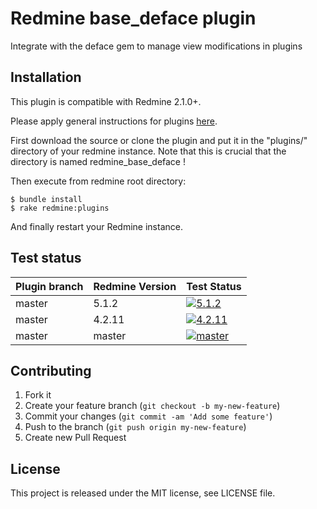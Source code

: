 Redmine base_deface plugin
======================

Integrate with the deface gem to manage view modifications in plugins

Installation
------------

This plugin is compatible with Redmine 2.1.0+.

Please apply general instructions for plugins [here](http://www.redmine.org/wiki/redmine/Plugins).

First download the source or clone the plugin and put it in the "plugins/" directory of your redmine instance. Note that this is crucial that the directory is named redmine_base_deface !

Then execute from redmine root directory:

    $ bundle install
    $ rake redmine:plugins

And finally restart your Redmine instance.

Test status
-----------

|Plugin branch| Redmine Version | Test Status       |
|-------------|-----------------|-------------------|
|master       | 5.1.2           | [![5.1.2][1]][5]  |
|master       | 4.2.11          | [![4.2.11][2]][5] |
|master       | master          | [![master][4]][5] |

[1]: https://github.com/jbbarth/redmine_base_deface/actions/workflows/5_1_2.yml/badge.svg
[2]: https://github.com/jbbarth/redmine_base_deface/actions/workflows/4_2_11.yml/badge.svg
[4]: https://github.com/jbbarth/redmine_base_deface/actions/workflows/master.yml/badge.svg
[5]: https://github.com/jbbarth/redmine_base_deface/actions

Contributing
------------

1. Fork it
2. Create your feature branch (`git checkout -b my-new-feature`)
3. Commit your changes (`git commit -am 'Add some feature'`)
4. Push to the branch (`git push origin my-new-feature`)
5. Create new Pull Request


License
-------

This project is released under the MIT license, see LICENSE file.
